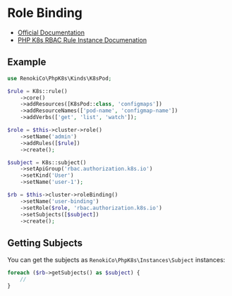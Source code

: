# Role Binding

- [Official Documentation](https://kubernetes.io/docs/reference/access-authn-authz/rbac/)
- [PHP K8s RBAC Rule Instance Documenation](../instances/Rules.md)

## Example

```php
use RenokiCo\PhpK8s\Kinds\K8sPod;

$rule = K8s::rule()
    ->core()
    ->addResources([K8sPod::class, 'configmaps'])
    ->addResourceNames(['pod-name', 'configmap-name'])
    ->addVerbs(['get', 'list', 'watch']);

$role = $this->cluster->role()
    ->setName('admin')
    ->addRules([$rule])
    ->create();

$subject = K8s::subject()
    ->setApiGroup('rbac.authorization.k8s.io')
    ->setKind('User')
    ->setName('user-1');

$rb = $this->cluster->roleBinding()
    ->setName('user-binding')
    ->setRole($role, 'rbac.authorization.k8s.io')
    ->setSubjects([$subject])
    ->create();
```

## Getting Subjects

You can get the subjects as `RenokiCo\PhpK8s\Instances\Subject` instances:

```php
foreach ($rb->getSubjects() as $subject) {
    //
}
```
